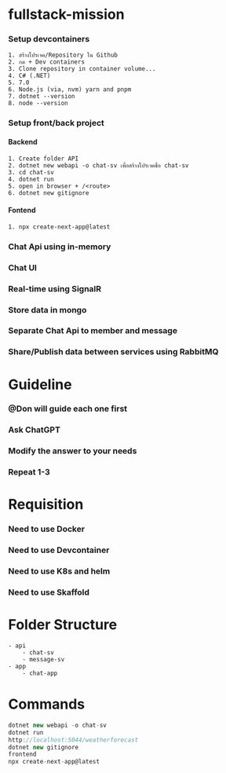 # fullstack-mission

### Setup devcontainers
    1. สร้างโปรเจค/Repository ใน Github
    2. กด + Dev containers
    3. Clone repository in container volume...
    4. C# (.NET)
    5. 7.0
    6. Node.js (via, nvm) yarn and pnpm
    7. dotnet --version
    8. node --version

### Setup front/back project
#### Backend
    1. Create folder API
    2. dotnet new webapi -o chat-sv เพื่อสร้างโปรเจคชื่อ chat-sv 
    3. cd chat-sv
    4. dotnet run
    5. open in browser + /<route>
    6. dotnet new gitignore
#### Fontend
    1. npx create-next-app@latest

### Chat Api using in-memory
### Chat UI
### Real-time using SignalR
### Store data in mongo
### Separate Chat Api to member and message
### Share/Publish data between services using RabbitMQ

# Guideline
### @Don will guide each one first
### Ask ChatGPT
### Modify the answer to your needs
### Repeat 1-3

# Requisition
### Need to use Docker
### Need to use Devcontainer
### Need to use K8s and helm
### Need to use Skaffold

# Folder Structure
    - api
        - chat-sv
        - message-sv
    - app
        - chat-app

# Commands
```C#
dotnet new webapi -o chat-sv
dotnet run
http://localhost:5044/weatherforecast
dotnet new gitignore
frontend
npx create-next-app@latest
```